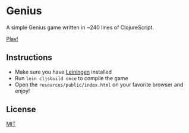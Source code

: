 # Genius

A simple Genius game written in ~240 lines of ClojureScript.

[Play!](https://andreloureiro.github.io/genius/)

## Instructions

- Make sure you have [Leiningen](https://leiningen.org/#install) installed
- Run `lein cljsbuild once` to compile the game
- Open the `resources/public/index.html` on your favorite browser and enjoy!

## License

[MIT](https://github.com/andreloureiro/genius/blob/master/LICENSE)

